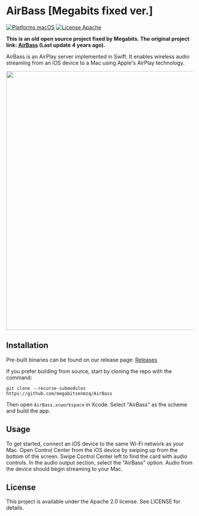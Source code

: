 # AirBass [Megabits fixed ver.]


[![Platforms macOS](https://img.shields.io/badge/Platforms-macOS-purple.svg?style=flat)](http://www.apple.com/macos/)
[![License Apache](https://img.shields.io/badge/License-APACHE2-blue.svg?style=flat)](https://www.apache.org/licenses/LICENSE-2.0.html)

**This is an old open source project fixed by Megabits. The original project link: [AirBass](https://github.com/jenghis/airbass) (Last update 4 years ago).**

AirBass is an AirPlay server implemented in Swift. It enables wireless audio streaming from an iOS device to a Mac using Apple's AirPlay technology.

<img src="https://raw.githubusercontent.com/jenghis/airbass/master/screenshot.png" width="700">

## Installation
Pre-built binaries can be found on our release page: [Releases](https://github.com/megabitsenmzq/AirBass/releases)

If you prefer building from source, start by cloning the repo with the command:

~~~shell
git clone --recurse-submodules https://github.com/megabitsenmzq/AirBass
~~~

Then open `AirBass.xcworkspace` in Xcode. Select "AirBass" as the scheme and build the app.

## Usage
To get started, connect an iOS device to the same Wi-Fi network as your Mac. Open Control Center from the iOS device by swiping up from the bottom of the screen. Swipe Control Center left to find the card with audio controls. In the audio output section, select the "AirBass" option. Audio from the device should begin streaming to your Mac.  

## License
This project is available under the Apache 2.0 license. See LICENSE for details.

